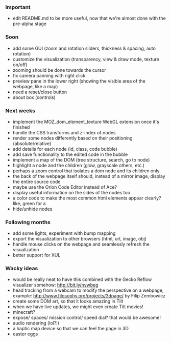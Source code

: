 ### Important
* edit README.md to be more useful, now that we're almost done with the pre-alpha stage

### Soon
* add some GUI (zoom and rotation sliders, thickness & spacing, auto rotation)
* customize the visualization (transparency, view & draw mode, texture on/off)
* zooming should be done towards the cursor
* fix camera panning with right click
* preview pane in the lower right (showing the visible area of the webpage, like a map)
* need a reset/close button
* about box (controls)

### Next weeks
* implement the MOZ_dom_element_texture WebGL extension once it's finished
* handle the CSS transforms and z-index of nodes
* render some nodes differently based on their positioning (absolute/relative)
* add details for each node (id, class, code bubble)
* add save functionality to the edited code in the bubble
* implement a map of the DOM (tree structure, search, go to node)
* highlight a node and the children (glow, grayscale others, etc.)
* perhaps a zoom control that isolates a dom node and its children only
* the back of the webpage itself should, instead of a mirror image, display the entire source code
* maybe use the Orion Code Editor instead of Ace?
* display useful information on the sides of the nodes too
* a color code to make the most common html elements appear clearly? like, green for a <div>
* hide/unhide nodes

### Following months
* add some lights, experiment with bump mapping
* export the visualization to other browsers (html, url, image, obj)
* handle mouse clicks on the webpage and seamlessly refresh the visualization
* better support for XUL

### Wacky ideas
* would be really neat to have this combined with the Gecko Reflow visualizer somehow: http://bit.ly/nvwbeg
* head tracking from a webcam to modify the perspective on a webpage, example: http://www.filosophy.org/projects/3dpage/ by Filip Zembowicz
* create some DOM art, so that it looks amazing in Tilt
* when we have live updates, we might even create Tilt movies! 
* minecraft?
* expose/ spaces/ mission control/ speed dial? that would be awesome!
* audio rendering (lol?!)
* a haptic map device so that we can feel the page in 3D
* easter eggs
